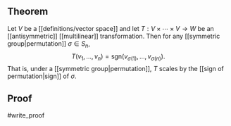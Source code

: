 ## Theorem
Let $V$ be a [[definitions/vector space]] and let $T: V\times\cdots\times V \to W$ be an [[antisymmetric]] [[multilinear]] transformation. Then for any [[symmetric group|permutation]] $\sigma \in S_n$, $$T(v_1,\dots,v_n) = \text{sgn}(v_{\sigma(1)},\dots,v_{\sigma(n)}).$$ That is, under a [[symmetric group|permutation]], $T$ scales by the [[sign of permutation|sign]] of $\sigma$.
## Proof
#write_proof 